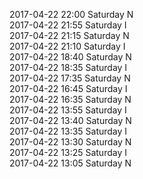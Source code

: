 2017-04-22 22:00 Saturday  N  
2017-04-22 21:55 Saturday  I  
2017-04-22 21:15 Saturday  N  
2017-04-22 21:10 Saturday  I  
2017-04-22 18:40 Saturday  N  
2017-04-22 18:35 Saturday  I  
2017-04-22 17:35 Saturday  N  
2017-04-22 16:45 Saturday  I  
2017-04-22 16:35 Saturday  N  
2017-04-22 13:55 Saturday  I  
2017-04-22 13:40 Saturday  N  
2017-04-22 13:35 Saturday  I  
2017-04-22 13:30 Saturday  N  
2017-04-22 13:25 Saturday  I  
2017-04-22 13:05 Saturday  N  

